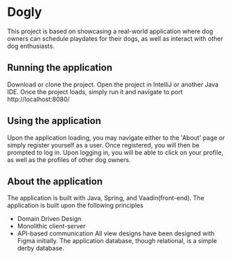 # Dogly

This project is based on showcasing a real-world application where dog owners can schedule playdates for their dogs, as well as interact with other dog enthusiasts.

## Running the application
Download or clone the project. 
Open the project in IntelliJ or another Java IDE.
Once the project loads, simply run it and navigate to port http://localhost:8080/


## Using the application
Upon the application loading, you may navigate either to the 'About' page or simply register yourself as a user.
Once registered, you will then be prompted to log in.
Upon logging in, you will be able to click on your profile, as well as the profiles of other dog owners.


## About the application
The application is built with Java, Spring, and Vaadin(front-end).
The application is built upon the following principles
* Domain Driven Design
* Monolithic client-server
* API-based communication
All view designs have been designed with Figma initially.
The application database, though relational, is a simple derby database.
